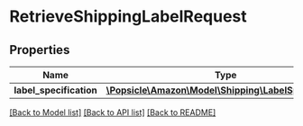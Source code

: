 # RetrieveShippingLabelRequest

## Properties
Name | Type | Description | Notes
------------ | ------------- | ------------- | -------------
**label_specification** | [**\Popsicle\Amazon\Model\Shipping\LabelSpecification**](LabelSpecification.md) |  | 

[[Back to Model list]](../../README.md#documentation-for-models) [[Back to API list]](../../README.md#documentation-for-api-endpoints) [[Back to README]](../../README.md)

